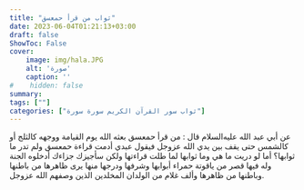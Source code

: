 ```yaml
---
title: "ثواب من قرأ حمعسق"
date: 2023-06-04T01:21:13+03:00
draft: false
ShowToc: False
cover:
    image: img/hala.JPG
    alt: 'صورة'
    caption: ''
#    hidden: false
summary: 
tags: [""]
categories: ["ثواب سور القرآن الكريم سورة سورة"]
---
```

عن أبي عبد الله عليه‌السلام
قال : من قرأ حمعسق بعثه الله يوم القيامة ووجهه كالثلج أو كالشمس
حتى يقف بين يدي الله عزوجل فيقول عبدي أدمت قراءة حمعسق ولم
تدر ما ثوابها؟ أما لو دريت ما هي وما ثوابها لما طلت قراءتها ولكن
سأجيزك جزاءك أدخلوه الجنة وله فيها قصر من ياقوتة حمراء أبوابها
وشرفها ودرجها منها يرى ظاهرها من باطنها وباطنها من ظاهرها وألف
غلام من الولدان المخلدين الذين وصفهم الله عزوجل.

